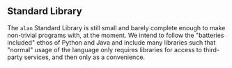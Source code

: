## Standard Library

The `alan` Standard Library is still small and barely complete enough to make non-trivial programs with, at the moment. We intend to follow the "batteries included" ethos of Python and Java and include many libraries such that "normal" usage of the language only requires libraries for access to third-party services, and then only as a convenience.
